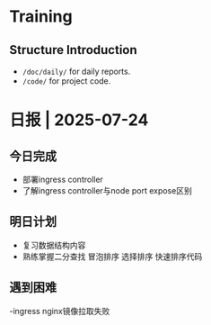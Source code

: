 # Training

## Structure Introduction
- `/doc/daily/` for daily reports.
- `/code/` for project code.

# 日报 | 2025-07-24

## 今日完成
- 部署ingress controller
- 了解ingress controller与node port expose区别

## 明日计划
- 复习数据结构内容
- 熟练掌握二分查找 冒泡排序 选择排序 快速排序代码

## 遇到困难
-ingress nginx镜像拉取失败

